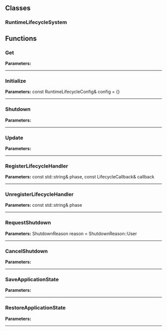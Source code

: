 
## Classes

### RuntimeLifecycleSystem




## Functions

### Get



**Parameters:** 

---

### Initialize



**Parameters:** const RuntimeLifecycleConfig& config = {}

---

### Shutdown



**Parameters:** 

---

### Update



**Parameters:** 

---

### RegisterLifecycleHandler



**Parameters:** const std::string& phase, const LifecycleCallback& callback

---

### UnregisterLifecycleHandler



**Parameters:** const std::string& phase

---

### RequestShutdown



**Parameters:** ShutdownReason reason = ShutdownReason::User

---

### CancelShutdown



**Parameters:** 

---

### SaveApplicationState



**Parameters:** 

---

### RestoreApplicationState



**Parameters:** 

---
